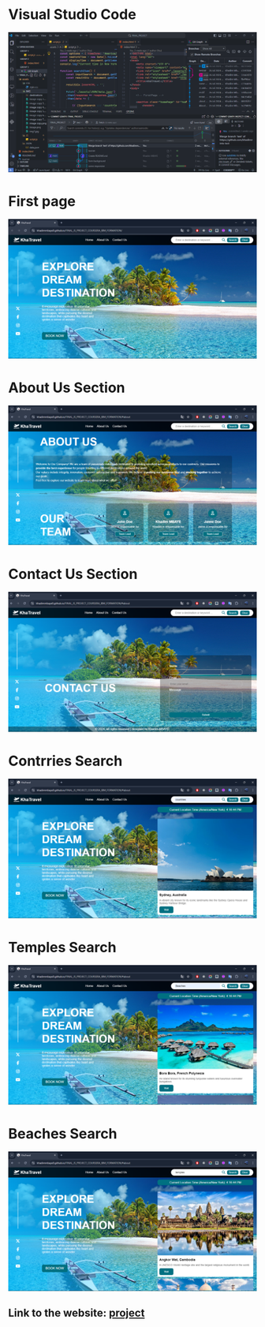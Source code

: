 <h1>Visual Studio Code</h1>
<img src="./assets/IMG/Screenshot 2024-08-12 204639.png">
<h1>First page</h1>
<img src="./assets/IMG/Screenshot 2024-08-12 204703.png">
<h1>About Us Section</h1>
<img src="./assets/IMG/Screenshot 2024-08-12 204717.png">
<h1>Contact Us Section</h1>
<img src="./assets/IMG/Screenshot 2024-08-12 204733.png">
<h1>Contrries Search</h1>
<img src="./assets/IMG/Screenshot 2024-08-12 204809.png">
<h1>Temples Search</h1>
<img src="./assets/IMG/Screenshot 2024-08-12 204838.png">
<h1>Beaches Search</h1>
<img src="./assets/IMG/Screenshot 2024-08-12 204853.png">
<h2>Link to the website: <a href="https://khadimmbaye0.github.io/FINAL_JS_PROJECT_COURSERA_IBM_FORMATION/">project</a></h2>
